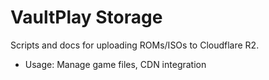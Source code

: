 # VaultPlay Storage

Scripts and docs for uploading ROMs/ISOs to Cloudflare R2.
- Usage: Manage game files, CDN integration
